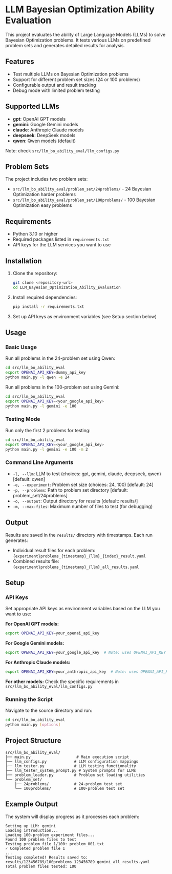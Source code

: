 # LLM Bayesian Optimization Ability Evaluation

This project evaluates the ability of Large Language Models (LLMs) to solve Bayesian Optimization problems. It tests various LLMs on predefined problem sets and generates detailed results for analysis.

## Features

- Test multiple LLMs on Bayesian Optimization problems
- Support for different problem set sizes (24 or 100 problems)
- Configurable output and result tracking
- Debug mode with limited problem testing

## Supported LLMs

- **gpt**: OpenAI GPT models
- **gemini**: Google Gemini models  
- **claude**: Anthropic Claude models
- **deepseek**: DeepSeek models
- **qwen**: Qwen models (default)

Note: check `src/llm_bo_ability_eval/llm_configs.py`

## Problem Sets

The project includes two problem sets:
- `src/llm_bo_ability_eval/problem_set/24problems/` - 24 Bayesian Optimization harder problems
- `src/llm_bo_ability_eval/problem_set/100problems/` - 100 Bayesian Optimization easy problems

## Requirements

- Python 3.10 or higher
- Required packages listed in `requirements.txt`
- API keys for the LLM services you want to use

## Installation

1. Clone the repository:
   ```bash
   git clone <repository-url>
   cd LLM_Bayesian_Optimization_Ability_Evaluation
   ```

2. Install required dependencies:
   ```bash
   pip install -r requirements.txt
   ```

3. Set up API keys as environment variables (see Setup section below)

## Usage

### Basic Usage

Run all problems in the 24-problem set using Qwen:
```bash
cd src/llm_bo_ability_eval
export OPENAI_API_KEY=dummy_api_key
python main.py -l qwen -e 24
```

Run all problems in the 100-problem set using Gemini:
```bash
cd src/llm_bo_ability_eval
export OPENAI_API_KEY=<your_google_api_key>
python main.py -l gemini -e 100
```

### Testing Mode

Run only the first 2 problems for testing:
```bash
cd src/llm_bo_ability_eval
export OPENAI_API_KEY=<your_google_api_key>
python main.py -l gemini -e 100 -m 2
```

### Command Line Arguments

- `-l, --llm`: LLM to test (choices: gpt, gemini, claude, deepseek, qwen) [default: qwen]
- `-e, --experiment`: Problem set size (choices: 24, 100) [default: 24]
- `-p, --problems`: Path to problem set directory [default: problem_set/24problems]
- `-o, --output`: Output directory for results [default: results/]
- `-m, --max-files`: Maximum number of files to test (for debugging)

## Output

Results are saved in the `results/` directory with timestamps. Each run generates:
- Individual result files for each problem: `{experiment}problems_{timestamp}_{llm}_{index}_result.yaml`
- Combined results file: `{experiment}problems_{timestamp}_{llm}_all_results.yaml`

## Setup

### API Keys

Set appropriate API keys as environment variables based on the LLM you want to use:

**For OpenAI GPT models:**
```bash
export OPENAI_API_KEY=your_openai_api_key
```

**For Google Gemini models:**
```bash
export OPENAI_API_KEY=your_google_api_key  # Note: uses OPENAI_API_KEY variable
```

**For Anthropic Claude models:**
```bash
export OPENAI_API_KEY=your_anthropic_api_key  # Note: uses OPENAI_API_KEY variable
```

**For other models:**
Check the specific requirements in `src/llm_bo_ability_eval/llm_configs.py`

### Running the Script

Navigate to the source directory and run:
```bash
cd src/llm_bo_ability_eval
python main.py [options]
```

## Project Structure

```
src/llm_bo_ability_eval/
├── main.py                    # Main execution script
├── llm_configs.py            # LLM configuration mappings
├── llm_tester.py             # LLM testing functionality
├── llm_tester_system_prompt.py # System prompts for LLMs
├── problem_loader.py         # Problem set loading utilities
└── problem_set/
    ├── 24problems/           # 24-problem test set
    └── 100problems/          # 100-problem test set
```

## Example Output

The system will display progress as it processes each problem:
```
Setting up LLM: gemini
Loading introduction...
Loading 100-problem experiment files...
Found 100 problem files to test
Testing problem file 1/100: problem_001.txt
✓ Completed problem file 1
...
Testing completed! Results saved to: results/123456789/100problems_123456789_gemini_all_results.yaml
Total problem files tested: 100
```
